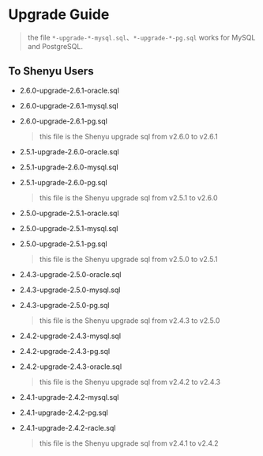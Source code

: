 # Upgrade Guide

> the file `*-upgrade-*-mysql.sql`、`*-upgrade-*-pg.sql` works for MySQL and PostgreSQL.

## To Shenyu Users

- 2.6.0-upgrade-2.6.1-oracle.sql

- 2.6.0-upgrade-2.6.1-mysql.sql

- 2.6.0-upgrade-2.6.1-pg.sql

  > this file is the Shenyu upgrade sql from v2.6.0 to v2.6.1

- 2.5.1-upgrade-2.6.0-oracle.sql

- 2.5.1-upgrade-2.6.0-mysql.sql

- 2.5.1-upgrade-2.6.0-pg.sql

  > this file is the Shenyu upgrade sql from v2.5.1 to v2.6.0


- 2.5.0-upgrade-2.5.1-oracle.sql

- 2.5.0-upgrade-2.5.1-mysql.sql

- 2.5.0-upgrade-2.5.1-pg.sql

  > this file is the Shenyu upgrade sql from v2.5.0 to v2.5.1

- 2.4.3-upgrade-2.5.0-oracle.sql

- 2.4.3-upgrade-2.5.0-mysql.sql

- 2.4.3-upgrade-2.5.0-pg.sql

  > this file is the Shenyu upgrade sql from v2.4.3 to v2.5.0

- 2.4.2-upgrade-2.4.3-mysql.sql

- 2.4.2-upgrade-2.4.3-pg.sql

- 2.4.2-upgrade-2.4.3-oracle.sql

  > this file is the Shenyu upgrade sql from v2.4.2 to v2.4.3

- 2.4.1-upgrade-2.4.2-mysql.sql

- 2.4.1-upgrade-2.4.2-pg.sql

- 2.4.1-upgrade-2.4.2-racle.sql
  > this file is the Shenyu upgrade sql from v2.4.1 to v2.4.2

